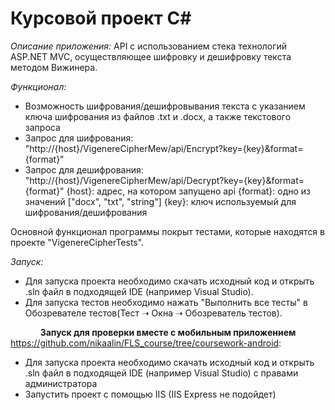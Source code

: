 # Курсовой проект C#
*Описание приложения:* API с использованием стека технологий ASP.NET MVC, осуществляющее шифровку и дешифровку текста методом Вижинера.

*Функционал:*
-  Возможность шифрования/дешифровывания текста с указанием ключа шифрования из файлов .txt и .docx, а также текстового запроса
-  Запрос для шифрования: "http://{host}/VigenereCipherMew/api/Encrypt?key={key}&format={format}"
-  Запрос для дешифрования: "http://{host}/VigenereCipherMew/api/Decrypt?key={key}&format={format}"
{host}: адрес, на котором запущено api
{format}: одно из значений ["docx", "txt", "string"]
{key}: ключ используемый для шифрования/дешифрования

Основной функционал программы покрыт тестами, которые находятся в проекте "VigenereCipherTests".

*Запуск:*
- Для запуска проекта необходимо скачать исходный код и открыть .sln файл в подходящей IDE (например Visual Studio).
- Для запуска тестов необходимо нажать "Выполнить все тесты" в Обозревателе тестов(Тест ➝ Окна ➝ Обозреватель тестов).

**<div style="text-align:center">Запуск для проверки вместе с мобильным приложением</div>** https://github.com/nikaalin/FLS_course/tree/coursework-android:
- Для запуска проекта необходимо скачать исходный код и открыть .sln файл в подходящей IDE (например Visual Studio) с правами администратора
- Запустить проект с помощью IIS (IIS Express не подойдет) 
